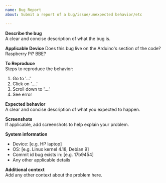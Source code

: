 ```yaml
---
name: Bug Report
about: Submit a report of a bug/issue/unexpected behavior/etc

---
```


**Describe the bug**  
A clear and concise description of what the bug is.

**Applicable Device**
Does this bug live on the Arduino's section of the code? Raspberry Pi? BBE?

**To Reproduce**  
Steps to reproduce the behavior:  
1. Go to '...'
2. Click on '....'
3. Scroll down to '....'
4. See error

**Expected behavior**  
A clear and concise description of what you expected to happen.

**Screenshots**  
If applicable, add screenshots to help explain your problem.

**System information**  
 - Device: [e.g. HP laptop]
 - OS: [e.g. Linux kernel 4.18, Debian 9]
 - Commit id bug exists in: [e.g. 17b9454]
 - Any other applicable details  

**Additional context**  
Add any other context about the problem here.
